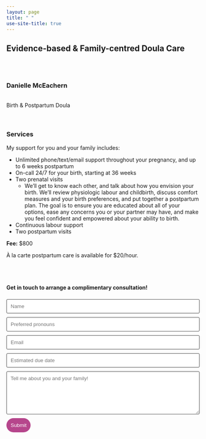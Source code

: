 ```yaml
---
layout: page
title: " "
use-site-title: true
---
```


<div class="text-center">
  <h2>Evidence-based & Family-centred Doula Care</h2>
</div>
<br><br>

<div class="row">
  <div class="col-md-8 col-md-offset-0 col-sm-8 col-sm-offset-0 col-xs-12 col-xs-offset-0 text-center">
  </div>
  <div class="col-md-4 col-md-offset-0 col-sm-4 col-sm-offset-0 col-xs-12 col-xs-offset-0 text-center">
    <h3>Danielle McEachern</h3>
    <br>Birth & Postpartum Doula
  </div>
</div>
<br><br>

### Services

My support for you and your family includes:
* Unlimited phone/text/email support throughout your pregnancy, and up to 6 weeks postpartum
* On-call 24/7 for your birth, starting at 36 weeks 
* Two prenatal visits
  * We’ll get to know each other, and talk about how you envision your birth. We’ll review physiologic labour and childbirth, discuss comfort measures and your birth preferences, and put together a postpartum plan. The goal is to ensure you are educated about all of your options, ease any concerns you or your partner may have, and make you feel confident and empowered about your ability to birth.
* Continuous labour support
* Two postpartum visits

**Fee:** $800

À la carte postpartum care is available for $20/hour.

<br><br>
#### Get in touch to arrange a complimentary consultation! 

<form class="wj-contact" action="https://formspree.io/mnqdvndq" method="POST">
    <input type="text" name="Name" placeholder="Name">
    <input type="text" name="Preferred pronouns" placeholder="Preferred pronouns">
    <input type="email" name="_replyto" placeholder="Email">
    <input type="text" name="EDD" placeholder="Estimated due date">
    <textarea type="text" name="content" rows="6" placeholder="Tell me about you and your family!"></textarea>
    <input type="hidden" name="redirect_to" value="<https://kinshipdoula.ca/thanks/>">
    <input type="hidden" name="_subject" value="New Doula Inquiry">
    <input type="text" name="_gotcha" style="display:none">
    <input type="submit" value="Submit">
</form>

<style>
form.wj-contact input[type="text"], form.wj-contact input[type="email"], form.wj-contact textarea[type="text"] {
    width: 100%;
    vertical-align: middle;
    margin-top: 0.25em;
    margin-bottom: 0.5em;
    padding: 0.75em;
    font-family: "Josefin Sans", sans-serif;
    font-weight: lighter;
    border-style: solid;
    border-color: #444;
    outline-color: #B6468C;
    border-width: 1px;
    border-radius: 3px;
    transition: box-shadow .2s ease;
}

form.wj-contact input[type="submit"] {
    outline: none;
    color: white;
    background-color: #B6468C;
    border-radius: 20px;
    padding: 0.75em;
    margin: 0.25em 0 0 0;
    border: 1px solid transparent;
    height: auto;
}
</style>

